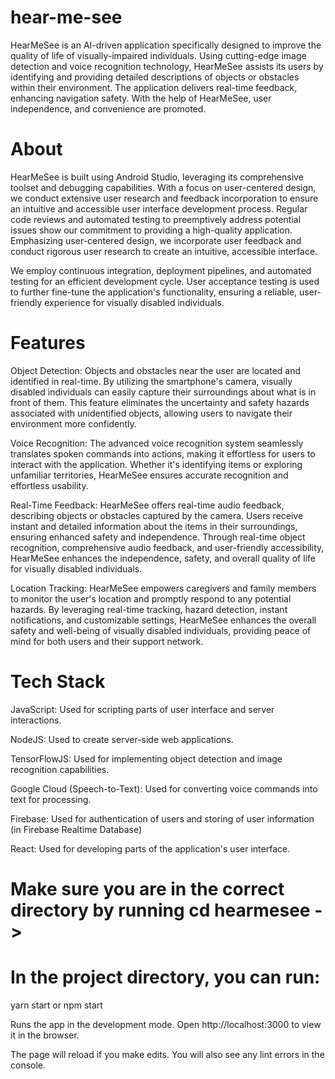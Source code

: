 # hear-me-see
HearMeSee is an AI-driven application specifically designed to improve the quality of life of visually-impaired individuals. Using cutting-edge image detection and voice recognition technology, HearMeSee assists its users by identifying and providing detailed descriptions of objects or obstacles within their environment. The application delivers real-time feedback, enhancing navigation safety. With the help of HearMeSee, user independence, and convenience are promoted.


# About

HearMeSee is built using Android Studio, leveraging its comprehensive toolset and debugging capabilities. With a focus on user-centered design, we conduct extensive user research and feedback incorporation to ensure an intuitive and accessible user interface development process. Regular code reviews and automated testing to preemptively address potential issues show our commitment to providing a high-quality application. Emphasizing user-centered design, we incorporate user feedback and conduct rigorous user research to create an intuitive, accessible interface. 

We employ continuous integration, deployment pipelines, and automated testing for an efficient development cycle. User acceptance testing is used to further fine-tune the application's functionality, ensuring a reliable, user-friendly experience for visually disabled individuals.

# Features

Object Detection: Objects and obstacles near the user are located and identified in real-time. By utilizing the smartphone's camera, visually disabled individuals can easily capture their surroundings about what is in front of them. This feature eliminates the uncertainty and safety hazards associated with unidentified objects, allowing users to navigate their environment more confidently.

Voice Recognition: The advanced voice recognition system seamlessly translates spoken commands into actions, making it effortless for users to interact with the application. Whether it's identifying items or exploring unfamiliar territories, HearMeSee ensures accurate recognition and effortless usability.

Real-Time Feedback: HearMeSee offers real-time audio feedback, describing objects or obstacles captured by the camera. Users receive instant and detailed information about the items in their surroundings, ensuring enhanced safety and independence. Through real-time object recognition, comprehensive audio feedback, and user-friendly accessibility, HearMeSee enhances the independence, safety, and overall quality of life for visually disabled individuals.

Location Tracking: HearMeSee empowers caregivers and family members to monitor the user's location and promptly respond to any potential hazards. By leveraging real-time tracking, hazard detection, instant notifications, and customizable settings, HearMeSee enhances the overall safety and well-being of visually disabled individuals, providing peace of mind for both users and their support network.

# Tech Stack

JavaScript: Used for scripting parts of user interface and server interactions.

NodeJS: Used to create server-side web applications.

TensorFlowJS: Used for implementing object detection and image recognition capabilities.

Google Cloud (Speech-to-Text): Used for converting voice commands into text for processing.

Firebase: Used for authentication of users and storing of user information (in Firebase Realtime Database)

React: Used for developing parts of the application's user interface.


# Make sure you are in the correct directory by running cd hearmesee ->
# In the project directory, you can run:

yarn start or
npm start

Runs the app in the development mode.
Open http://localhost:3000 to view it in the browser.

The page will reload if you make edits.
You will also see any lint errors in the console.
